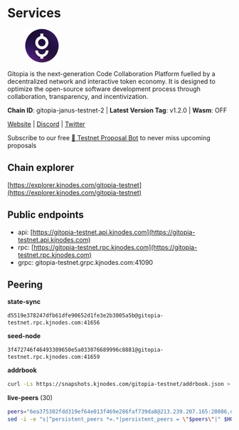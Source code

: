 # Services

<figure><img src="https://raw.githubusercontent.com/kj89/cosmos-images/main/logos/gitopia.png" alt=""><figcaption></figcaption></figure>

Gitopia is the next-generation Code Collaboration Platform fuelled by  a decentralized network and interactive token economy. It is designed  to optimize the open-source software development process through  collaboration, transparency, and incentivization.

**Chain ID**: gitopia-janus-testnet-2 | **Latest Version Tag**: v1.2.0 | **Wasm**: OFF

[Website](https://gitopia.com/) | [Discord](https://discord.gg/hFTXCGNYDZ) | [Twitter](https://twitter.com/gitopiaDAO)



Subscribe to our free [🤖 Testnet Proposal Bot](https://t.me/kjnodes_testnet_proposal_bot) to never miss upcoming proposals


## Chain explorer
[https://explorer.kjnodes.com/gitopia-testnet](https://explorer.kjnodes.com/gitopia-testnet)

## Public endpoints

* api: [https://gitopia-testnet.api.kjnodes.com](https://gitopia-testnet.api.kjnodes.com)
* rpc: [https://gitopia-testnet.rpc.kjnodes.com](https://gitopia-testnet.rpc.kjnodes.com)
* grpc: gitopia-testnet.grpc.kjnodes.com:41090

## Peering

**state-sync**

```text
d5519e378247dfb61dfe90652d1fe3e2b3005a5b@gitopia-testnet.rpc.kjnodes.com:41656
```

**seed-node**

```text
3f472746f46493309650e5a033076689996c8881@gitopia-testnet.rpc.kjnodes.com:41659
```

**addrbook**
```bash
curl -Ls https://snapshots.kjnodes.com/gitopia-testnet/addrbook.json > $HOME/.gitopia/config/addrbook.json
```

**live-peers** (30)
```bash
peers="6ea375302fdd319ef64e013f469e286faf739da8@213.239.207.165:20086,d5519e378247dfb61dfe90652d1fe3e2b3005a5b@65.109.68.190:41656,bd7c6c83af99edf0ee5b857a99997fb9fc8f40a7@65.109.116.204:20556,98bdfc67810bf7ac8f5c45b2c677b4bf199eb42e@185.193.67.65:41656,a8e74ebf033def6fbb28d1b846d7a6c275ad2ef1@65.109.65.163:20556,f06f794dcc5964197da0e13709d71ea5e0f5b7f1@88.99.3.158:11156,975a3ade04fc92d00c7ad59d536506fde46169e7@167.86.96.233:656,1f0f03a1c845e810e5cfeb0d960639c637d049fe@154.26.131.130:36656,4cd60a4dd4211d38d948a86a614f1fd8d3d274eb@75.119.153.139:656,9912d5c8d59b7736b0702b18aeb386efe7e46f3f@164.68.111.239:656,399d4e19186577b04c23296c4f7ecc53e61080cb@34.143.189.236:26656,b745e0c6a1e0c7ec248ec274cfd038ed4bc4c2cf@65.21.134.202:26356,93c4c73375b5f52020e7e7bd3f901ee28f07e6b7@109.123.243.66:41656,0150c41282284a9546f8fe0f2531fc6b9d9128a3@65.109.23.114:11356,f0b8227e40f25eaec0e25b9e91ca199d2d9a1ecb@167.86.94.177:656,e17763e03ef6819b6f549b97abe9da7a1a7eeac8@164.68.121.241:656,66f94651fb02f277c90c605a38df549d3c0a9269@75.119.151.217:26656,d318a60a25b7a84322a8083709ff8e8bbe82ddb7@65.108.13.154:26656,820024c34989e7605d9367847e1fc2d01ad763bd@65.109.92.235:30656,6e586e45f8a9d73333d24cd0fa7f64abc8be6d2b@65.108.226.183:11356,247dbc8048be7c024c5f5deee45c18bd2f19bc93@116.203.35.46:36656,8bec864d68a2542233ba37ac94c723fdf0b8e175@45.151.122.136:656,38b327ce97c670014d52701e3a26eaa16fee1f7f@149.102.151.204:26656,7a755a2d4d5d609fed651662ebe37997256cff46@193.34.217.183:26656,ac606e28c081c679dc23d9a94c29842be8f8b1f1@45.85.249.133:656,eaa9978430e55663346eb61312cd5ecc21448b25@38.242.139.153:656,8d45cada398e1035e220857a84021fabfa723248@2.58.82.21:26656,8e20add7ed774bfd8600c628bb8fce87bacb207b@194.163.143.98:26656,9c265cb98c21d6748822ca2bed0accacdd8449db@38.242.205.25:26656,95c263a8bc8ef6dadbbeeeb242de4f89cf3c9657@193.34.217.154:26656"
sed -i -e "s|^persistent_peers *=.*|persistent_peers = \"$peers\"|" $HOME/.gitopia/config/config.toml
```
